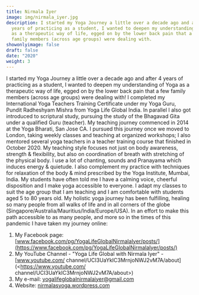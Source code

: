 ```yaml
---
title: Nirmala Iyer
image: img/nirmala_iyer.jpg
description: I started my Yoga Journey a little over a decade ago and after 4
  years of practicing as a student, I wanted to deepen my understanding of Yoga
  as a therapeutic way of life, egged on by the lower back pain that a few
  family members (across age groups) were dealing with.
showonlyimage: false
draft: false
date: "2020"
weight: 3
---
```

I started my Yoga Journey a little over a decade ago and after 4
years of practicing as a student, I wanted to deepen my
understanding of Yoga as a therapeutic way of life, egged on by
the lower back pain that a few family members (across age
groups) were dealing with!
I completed my International Yoga Teachers Training Certificate
under my Yoga Guru, Pundit Radheshyam Mishra from Yoga Life
Global India. In parallel I also got introduced to scriptural study,
pursuing the study of the Bhagavad Gita under a qualified Guru
(teacher).
My teaching journey commenced in 2014 at the Yoga Bharati, San Jose CA. I pursued this
journey once we moved to London, taking weekly classes and teaching at organized
workshops; I also mentored several yoga teachers in a teacher training course that finished in
October 2020.
My teaching style focuses not just on body awareness, strength & flexibility, but also on
coordination of breath with stretching of the physical body. I use a lot of chanting, sounds and
Pranayama which induces energy & quietude. I also complement my practice with techniques
for relaxation of the body & mind prescribed by the Yoga Institute, Mumbai, India. My students
have often told me I have a calming voice, cheerful disposition and I make yoga accessible to
everyone. I adapt my classes to suit the age group that I am teaching and I am comfortable with
students aged 5 to 80 years old.
My holistic yoga journey has been fulfilling, healing so many people from all walks of life and in
all corners of the globe (Singapore/Australia/Mauritius/India/Europe/USA). In an effort to make
this path accessible to as many people, and more so in the times of this pandemic I have taken
my journey online:

1. My Facebook page: [www.facebook.com/pg/YogaLifeGlobalNirmalaIyer/posts/](https://www.facebook.com/pg/YogaLifeGlobalNirmalaIyer/posts/)
2. My YouTube Channel - "Yoga Life Global with Nirmala Iyer" - [www.youtube.com/
   channel/UCI3UaYkIC3MrnjoNWJ2vM7A/about](<https://www.youtube.com/
      channel/UCI3UaYkIC3MrnjoNWJ2vM7A/about>)
3. My e-mail: [yogalifeglobalnirmalaiyer@gmail.com](yogalifeglobalnirmalaiyer@gmail.com)
4. Website: [nirmalasyoga.wordpress.com](https://nirmalasyoga.wordpress.com)